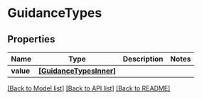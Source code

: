 # GuidanceTypes


## Properties
Name | Type | Description | Notes
------------ | ------------- | ------------- | -------------
**value** | [**[GuidanceTypesInner]**](GuidanceTypesInner.md) |  | 

[[Back to Model list]](../README.md#documentation-for-models) [[Back to API list]](../README.md#documentation-for-api-endpoints) [[Back to README]](../README.md)


